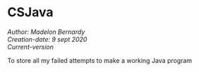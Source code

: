 # CSJava
_Author: Madelon Bernardy_  
_Creation-date: 9 sept 2020_  
_Current-version_      
  
To store all my failed attempts to make a working Java program

